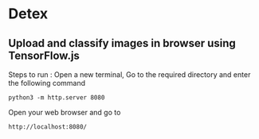 # Detex

## Upload and classify images in browser using TensorFlow.js


Steps to run : Open a new terminal, Go to the required directory and enter the following command <br />
```console 
python3 -m http.server 8080
```
Open your web browser and go to 
```console
http://localhost:8080/
```
